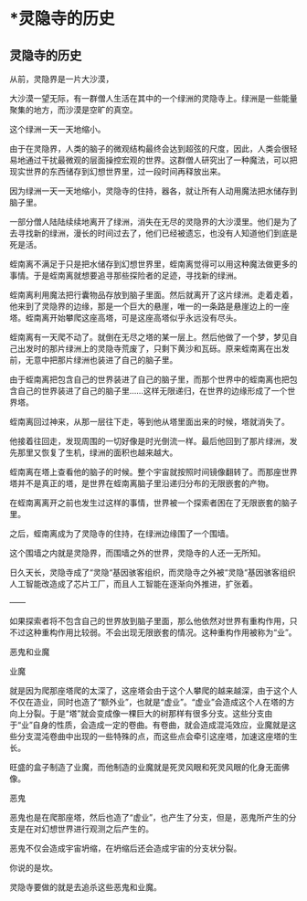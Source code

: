 # \*灵隐寺的历史

## 灵隐寺的历史

从前，灵隐界是一片大沙漠，

大沙漠一望无际，有一群僧人生活在其中的一个绿洲的灵隐寺上。绿洲是一些能量聚集的地方，而沙漠是空旷的真空。

这个绿洲一天一天地缩小。

由于在灵隐界，人类的脑子的微观结构最终会达到超弦的尺度，因此，人类会很轻易地通过干扰最微观的层面操控宏观的世界。这群僧人研究出了一种魔法，可以把现实世界的东西储存到幻想世界里，过一段时间再释放出来。

因为绿洲一天一天地缩小，灵隐寺的住持，器各，就让所有人动用魔法把水储存到脑子里。

一部分僧人陆陆续续地离开了绿洲，消失在无尽的灵隐界的大沙漠里。他们是为了去寻找新的绿洲，漫长的时间过去了，他们已经被遗忘，也没有人知道他们到底是死是活。

蛭南离不满足于只是把水储存到幻想世界里，蛭南离觉得可以用这种魔法做更多的事情。于是蛭南离就想要追寻那些探险者的足迹，寻找新的绿洲。

蛭南离利用魔法把行囊物品存放到脑子里面。然后就离开了这片绿洲。走着走着，他来到了灵隐界的边缘，那是一个巨大的悬崖，唯一的一条路是悬崖边上的一座塔。蛭南离开始攀爬这座高塔，可是这座高塔似乎永远没有尽头。

蛭南离有一天爬不动了。就倒在无尽之塔的某一层上。然后他做了一个梦，梦见自己出发时的那片绿洲上的灵隐寺荒废了，只剩下黄沙和瓦砾。原来蛭南离在出发前，无意中把那片绿洲也装进了自己的脑子里。

由于蛭南离把包含自己的世界装进了自己的脑子里，而那个世界中的蛭南离也把包含自己的世界装进了自己的脑子里……这样无限递归，在世界的边缘形成了一个世界塔。

蛭南离回过神来，从那一层往下走，等到他从塔里面出来的时候，塔就消失了。

他接着往回走，发现周围的一切好像是时光倒流一样。最后他回到了那片绿洲，发先那里又恢复了生机，绿洲的面积也越来越大。

蛭南离在塔上查看他的脑子的时候。整个宇宙就按照时间镜像翻转了。而那座世界塔并不是真正的塔，是世界在蛭南离脑子里沿递归分布的无限嵌套的产物。

在蛭南离离开之前也发生过这样的事情，世界被一个探索者困在了无限嵌套的脑子里。 

之后，蛭南离成为了灵隐寺的住持，在绿洲边缘围了一个围墙。

这个围墙之内就是灵隐界，而围墙之外的世界，灵隐寺的人还一无所知。

日久天长，灵隐寺成了“灵隐“基因骇客组织，而灵隐寺之外被“灵隐“基因骇客组织人工智能改造成了芯片工厂，而且人工智能在逐渐向外推进，扩张着。

——

如果探索者将不包含自己的世界放到脑子里面，那么他依然对世界有重构作用，只不过这种重构作用比较弱。不会出现无限嵌套的情况。这种重构作用被称为“业”。

恶鬼和业魔

业魔

就是因为爬那座塔爬的太深了，这座塔会由于这个人攀爬的越来越深，由于这个人不仅在造业，同时也造了“额外业”，也就是“虚业”。“虚业”会造成这个人在塔的方向上分裂。于是“塔”就会变成像一棵巨大的树那样有很多分支。这些分支由于“业”自身的性质，会造成一定的卷曲。有卷曲，就会造成混沌效应，业魔就是这些分支混沌卷曲中出现的一些特殊的点，而这些点会牵引这座塔，加速这座塔的生长。

旺盛的盒子制造了业魔，而他制造的业魔就是死灵风眼和死灵风眼的化身无面佛像。

恶鬼

恶鬼也是在爬那座塔，然后也造了“虚业”，也产生了分支，但是，恶鬼所产生的分支是在对幻想世界进行观测之后产生的。

恶鬼不仅会造成宇宙坍缩，在坍缩后还会造成宇宙的分支状分裂。

你说的是坎。

灵隐寺要做的就是去追杀这些恶鬼和业魔。







## 

